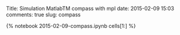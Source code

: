 Title: Simulation MatlabTM compass with mpl
date:  2015-02-09 15:03
comments: true
slug: compass

{% notebook 2015-02-09-compass.ipynb cells[1:] %}
